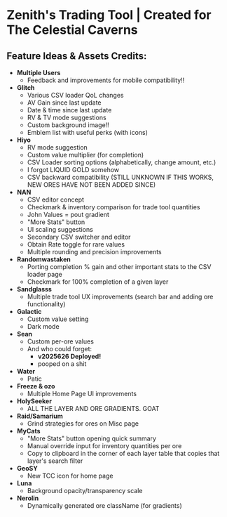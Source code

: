 # Zenith's Trading Tool | Created for The Celestial Caverns

## Feature Ideas & Assets Credits:
 - **Multiple Users**
   - Feedback and improvements for mobile compatibility!!
 - **Glitch**
   - Various CSV loader QoL changes
   - AV Gain since last update
   - Date & time since last update
   - RV & TV mode suggestions
   - Custom background image!!
   - Emblem list with useful perks (with icons)
 - **Hiyo**
   - RV mode suggestion
   - Custom value multiplier (for completion)
   - CSV Loader sorting options (alphabetically, change amount, etc.)
   - I forgot LIQUID GOLD somehow
   - CSV backward compatibility (STILL UNKNOWN IF THIS WORKS, NEW ORES HAVE NOT BEEN ADDED SINCE)
 - **NAN**
   - CSV editor concept
   - Checkmark & inventory comparison for trade tool quantities
   - John Values = pout gradient
   - "More Stats" button
   - UI scaling suggestions
   - Secondary CSV switcher and editor
   - Obtain Rate toggle for rare values
   - Multiple rounding and precision improvements
 - **Randomwastaken**
   - Porting completion % gain and other important stats to the CSV loader page
   - Checkmark for 100% completion of a given layer
 - **Sandglasss**
   - Multiple trade tool UX improvements (search bar and adding ore functionality) 
 - **Galactic**
   - Custom value setting
   - Dark mode
 - **Sean**
   - Custom per-ore values
   - And who could forget: 
     - **v2025626 Deployed!**
      - pooped on a shit
 - **Water**
   - Patic
 - **Freeze & ozo**
   - Multiple Home Page UI improvements
 - **HolySeeker**
   - ALL THE LAYER AND ORE GRADIENTS. GOAT
 - **Raid/Samarium**
   - Grind strategies for ores on Misc page
 - **MyCats**
   - "More Stats" button opening quick summary
   - Manual override input for inventory quantities per ore
   - Copy to clipboard in the corner of each layer table that copies that layer's search filter
 - **GeoSY**
   - New TCC icon for home page
 - **Luna**
   - Background opacity/transparency scale
 - **Nerolin**
   - Dynamically generated ore className (for gradients)